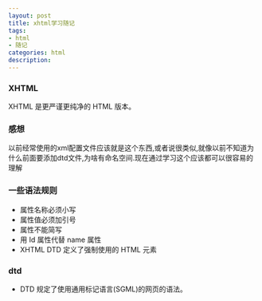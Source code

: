```yaml
---
layout: post
title: xhtml学习随记
tags:
- html
- 随记
categories: html
description: 
---
```

### XHTML
XHTML 是更严谨更纯净的 HTML 版本。

### 感想
以前经常使用的xml配置文件应该就是这个东西,或者说很类似,就像以前不知道为什么前面要添加dtd文件,为啥有命名空间.现在通过学习这个应该都可以很容易的理解

### 一些语法规则
- 属性名称必须小写
- 属性值必须加引号
- 属性不能简写
- 用 Id 属性代替 name 属性
- XHTML DTD 定义了强制使用的 HTML 元素

### dtd
- DTD 规定了使用通用标记语言(SGML)的网页的语法。
